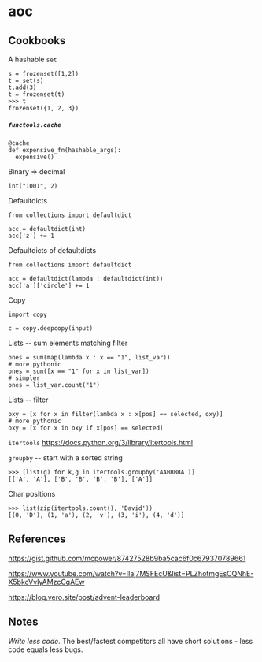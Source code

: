 # aoc

## Cookbooks

A hashable `set`
```
s = frozenset([1,2])
t = set(s)
t.add(3)
t = frozenset(t)
>>> t
frozenset({1, 2, 3})
```

##### `functools.cache`
```
@cache
def expensive_fn(hashable_args):
  expensive()
```

Binary => decimal
```
int("1001", 2)
```

Defaultdicts
```
from collections import defaultdict

acc = defaultdict(int)
acc['z'] += 1
```
Defaultdicts of defaultdicts
```
from collections import defaultdict

acc = defaultdict(lambda : defaultdict(int))
acc['a']['circle'] += 1
```

Copy
```
import copy

c = copy.deepcopy(input)
```

Lists -- sum elements matching filter
```
ones = sum(map(lambda x : x == "1", list_var))
# more pythonic
ones = sum([x == "1" for x in list_var])
# simpler
ones = list_var.count("1")
```
Lists -- filter
```
oxy = [x for x in filter(lambda x : x[pos] == selected, oxy)]
# more pythonic
oxy = [x for x in oxy if x[pos] == selected]
```

`itertools`
https://docs.python.org/3/library/itertools.html

`groupby` -- start with a sorted string
```
>>> [list(g) for k,g in itertools.groupby('AABBBBA')]
[['A', 'A'], ['B', 'B', 'B', 'B'], ['A']] 
```

Char positions
```
>>> list(zip(itertools.count(), 'David')) 
[(0, 'D'), (1, 'a'), (2, 'v'), (3, 'i'), (4, 'd')]
```

## References
https://gist.github.com/mcpower/87427528b9ba5cac6f0c679370789661

https://www.youtube.com/watch?v=IIaj7MSFEcU&list=PLZhotmgEsCQNhE-X5bkcVvlyAMzcCqAEw

https://blog.vero.site/post/advent-leaderboard

## Notes

*Write less code*. The best/fastest competitors all have short solutions - less code equals less bugs.

